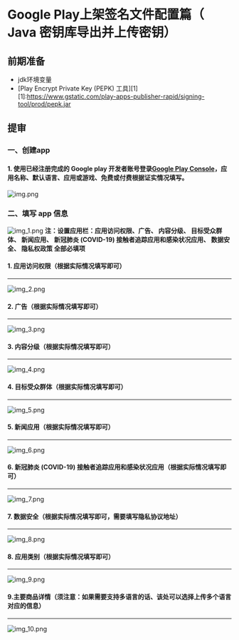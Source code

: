 # Google Play上架签名文件配置篇（ Java 密钥库导出并上传密钥）

## 前期准备
- jdk环境变量
- [Play Encrypt Private Key (PEPK) 工具][1]
[1]:<https://www.gstatic.com/play-apps-publisher-rapid/signing-tool/prod/pepk.jar>
## 提审
### 一、创建app
#### 1. 使用已经注册完成的 Google play 开发者账号登录[Google Play Console][2]，应用名称、默认语言、应用或游戏、免费或付费根据证实情况填写。
[2]:<https://play.google.com/console/developers> 
![img.png](image/basic_info/img.png)
### 二、填写 app 信息
   ![img_1.png](image/basic_info/img_1.png)
   **注：设置应用栏：应用访问权限、广告、 内容分级、 目标受众群体、 新闻应用、 新冠肺炎 (COVID-19) 接触者追踪应用和感染状况应用、 数据安全、 隐私权政策 全部必填项**
#### 1. 应用访问权限（根据实际情况填写即可）
---
![img_2.png](image/basic_info/img_2.png)
#### 2. 广告（根据实际情况填写即可）
---
![img_3.png](image/basic_info/img_3.png)
#### 3. 内容分级（根据实际情况填写即可）
---
![img_4.png](image/basic_info/img_4.png)
#### 4. 目标受众群体（根据实际情况填写即可）
---
![img_5.png](image/basic_info/img_5.png)
#### 5. 新闻应用（根据实际情况填写即可）                                              
---
![img_6.png](image/basic_info/img_6.png)
#### 6. 新冠肺炎 (COVID-19) 接触者追踪应用和感染状况应用（根据实际情况填写即可）
---
![img_7.png](image/basic_info/img_7.png)
#### 7. 数据安全（根据实际情况填写即可，需要填写隐私协议地址）
---
![img_8.png](image/basic_info/img_8.png)
#### 8. 应用类别（根据实际情况填写即可）
---
![img_9.png](image/basic_info/img_9.png)
#### 9.主要商品详情（须注意：如果需要支持多语言的话、该处可以选择上传多个语言对应的信息）
---
![img_10.png](image/basic_info/img_10.png)